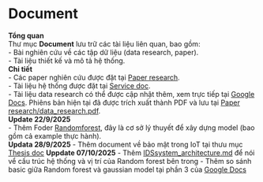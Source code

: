 # Document
**Tổng quan**  
    Thư mục **Document** lưu trữ các tài liệu liên quan, bao gồm:  
    - Bài nghiên cứu về các tập dữ liệu (data research, paper).  
    - Tài liệu thiết kế và mô tả hệ thống.  
**Chi tiết**  
    - Các paper nghiên cứu được đặt tại [Paper research](Paper%20research).  
    - Tài liệu hệ thống được đặt tại [Service doc](Service%20doc).  
    - Tài liệu data research có thể được cập nhật thêm, xem trực tiếp tại [Google Docs](https://docs.google.com/document/d/1OPyAPPsMU2b6mwO4y2GdGHi8gcZuEuTAG4o5MKlF-A8/edit?tab=t.0#heading=h.u8pfoeadya6k). Phiêns bản hiện tại đã được trích xuất thành PDF và lưu tại [Paper research/data_research.pdf](Paper%20research/data_research.pdf).  
**Update 22/9/2025**  
    - Thêm Foder [Randomforest](Randomforest), đây là cơ sở lý thuyết để xây dựng model (bao gồm cả example thực hành).  
**Updata 28/9/2025**
    - Thêm document về bảo mật trong IoT tại thưu mục [Thesis doc](Thesis%20doc)
**Uppdate 07/10/2025**
    - Thêm [IDSsystem_architecture.md](Service%20doc/IDSsystem_architecture.md) để nói vể cấu trúc hệ thống và vị trí của Random forest bên trong
    - Thêm so sánh basic giữa Random forest và gaussian model tại phần 3 của [Google Docs](https://docs.google.com/document/d/1OPyAPPsMU2b6mwO4y2GdGHi8gcZuEuTAG4o5MKlF-A8/edit?tab=t.0#heading=h.u8pfoeadya6k)
  
